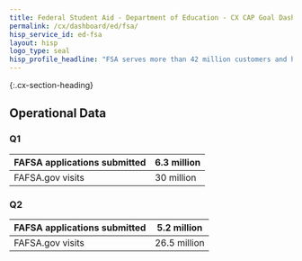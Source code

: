 ```yaml
---
title: Federal Student Aid - Department of Education - CX CAP Goal Dashboard
permalink: /cx/dashboard/ed/fsa/
hisp_service_id: ed-fsa
layout: hisp
logo_type: seal
hisp_profile_headline: "FSA serves more than 42 million customers and has a lending portfolio of more than 1.3 trillion dollars"
---
```


{:.cx-section-heading}
## Operational Data

### Q1

| FAFSA applications submitted | 6.3 million |
|------------------------------|-------------|
| FAFSA.gov visits             | 30 million  |


### Q2

| FAFSA applications submitted | 5.2 million  |
|------------------------------|--------------|
| FAFSA.gov visits             | 26.5 million |


